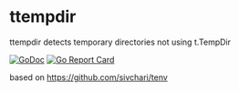 # ttempdir
ttempdir detects temporary directories not using t.TempDir

[![GoDoc](https://pkg.go.dev/badge/github.com/peczenyj/ttempdir)](http://pkg.go.dev/github.com/peczenyj/ttempdir)
[![Go Report Card](https://goreportcard.com/badge/github.com/peczenyj/ttempdir)](https://goreportcard.com/report/github.com/peczenyj/ttempdir)

based on https://github.com/sivchari/tenv
